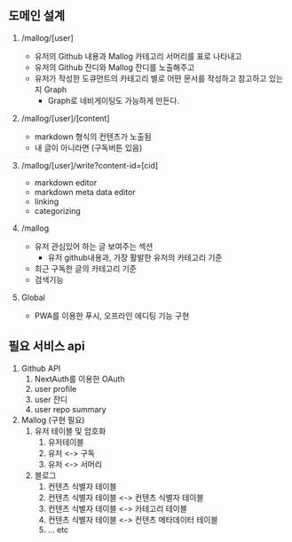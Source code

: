 
## 도메인 설계
1. /mallog/[user]
	- 유저의 Github 내용과 Mallog 카테고리 서머리를 표로 나타내고
	- 유저의 Github 잔디와 Mallog 잔디를 노출해주고 
	- 유저가 작성한 도큐먼트의 카테고리 별로 어떤 문서를 작성하고 참고하고 있는지 Graph 
		- Graph로 네비게이팅도 가능하게 만든다. 
2. /mallog/[user]/[content]
	- markdown 형식의 컨텐츠가 노출됨 
	- 내 글이 아니라면 (구독버튼 있음)
3. /mallog/[user]/write?content-id=[cid]
	- markdown editor
	- markdown meta data editor
	- linking
	- categorizing
4. /mallog
	- 유저 관심있어 하는 글 보여주는 섹션
		- 유저 github내용과, 가장 활발한 유저의 카테고리 기준
	- 최근 구독한 글의 카테고리 기준 
	- 검색기능 

5. Global
	- PWA를 이용한 푸시, 오프라인 에디팅 기능 구현

## 필요 서비스 api
1. Github API
	1. NextAuth를 이용한 OAuth
	2. user profile
	3. user 잔디
	4. user repo summary
2. Mallog (구현 필요)
	1. 유저 테이블 및 암호화
		1. 유저테이블
		2. 유저 <-> 구독 
		3. 유저 <-> 서머리
	2. 블로그
		1. 컨텐츠 식별자 테이블
		2. 컨텐츠 식별자 테이블 <-> 컨텐츠 식별자 테이블
		3. 컨텐츠 식별자 테이블 <-> 카테고리 테이블
		4. 컨텐츠 식별자 테이블 <-> 컨텐츠 메타데이터 테이블 
		5. ... etc
		